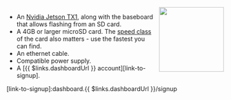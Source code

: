 <img height=150px style="float: right;padding-left: 10px;" src="/img/jetson-tx1/jetson-tx1.jpg">

* An [Nvidia Jetson TX1][tx1], along with the baseboard that allows flashing from an SD card.
* A 4GB or larger microSD card. The [speed class][sdSpeed] of the card also matters - use the fastest you can find.
* An ethernet cable.
* Compatible power supply.
* A [{{ $links.dashboardUrl }} account][link-to-signup].

[tx1]:https://developer.nvidia.com/embedded/buy/jetson-tx1
[sdSpeed]:https://en.wikipedia.org/wiki/Secure_Digital#Speed_class_rating
[link-to-signup]:dashboard.{{ $links.dashboardUrl }}/signup
